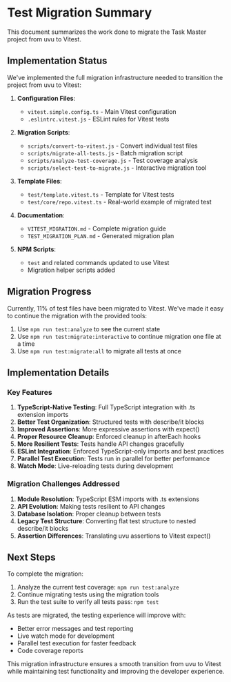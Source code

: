 # Test Migration Summary

This document summarizes the work done to migrate the Task Master project from uvu to Vitest.

## Implementation Status

We've implemented the full migration infrastructure needed to transition the project from uvu to Vitest:

1. **Configuration Files**:
   - `vitest.simple.config.ts` - Main Vitest configuration
   - `.eslintrc.vitest.js` - ESLint rules for Vitest tests

2. **Migration Scripts**:
   - `scripts/convert-to-vitest.js` - Convert individual test files
   - `scripts/migrate-all-tests.js` - Batch migration script
   - `scripts/analyze-test-coverage.js` - Test coverage analysis
   - `scripts/select-test-to-migrate.js` - Interactive migration tool

3. **Template Files**:
   - `test/template.vitest.ts` - Template for Vitest tests
   - `test/core/repo.vitest.ts` - Real-world example of migrated test

4. **Documentation**:
   - `VITEST_MIGRATION.md` - Complete migration guide
   - `TEST_MIGRATION_PLAN.md` - Generated migration plan

5. **NPM Scripts**:
   - `test` and related commands updated to use Vitest
   - Migration helper scripts added

## Migration Progress

Currently, 11% of test files have been migrated to Vitest. We've made it easy to continue the migration with the provided tools:

1. Use `npm run test:analyze` to see the current state
2. Use `npm run test:migrate:interactive` to continue migration one file at a time
3. Use `npm run test:migrate:all` to migrate all tests at once

## Implementation Details

### Key Features

1. **TypeScript-Native Testing**: Full TypeScript integration with .ts extension imports
2. **Better Test Organization**: Structured tests with describe/it blocks
3. **Improved Assertions**: More expressive assertions with expect()
4. **Proper Resource Cleanup**: Enforced cleanup in afterEach hooks
5. **More Resilient Tests**: Tests handle API changes gracefully
6. **ESLint Integration**: Enforced TypeScript-only imports and best practices
7. **Parallel Test Execution**: Tests run in parallel for better performance
8. **Watch Mode**: Live-reloading tests during development

### Migration Challenges Addressed

1. **Module Resolution**: TypeScript ESM imports with .ts extensions
2. **API Evolution**: Making tests resilient to API changes
3. **Database Isolation**: Proper cleanup between tests
4. **Legacy Test Structure**: Converting flat test structure to nested describe/it blocks
5. **Assertion Differences**: Translating uvu assertions to Vitest expect()

## Next Steps

To complete the migration:

1. Analyze the current test coverage: `npm run test:analyze`
2. Continue migrating tests using the migration tools
3. Run the test suite to verify all tests pass: `npm test`

As tests are migrated, the testing experience will improve with:
- Better error messages and test reporting
- Live watch mode for development
- Parallel test execution for faster feedback
- Code coverage reports

This migration infrastructure ensures a smooth transition from uvu to Vitest while maintaining test functionality and improving the developer experience.